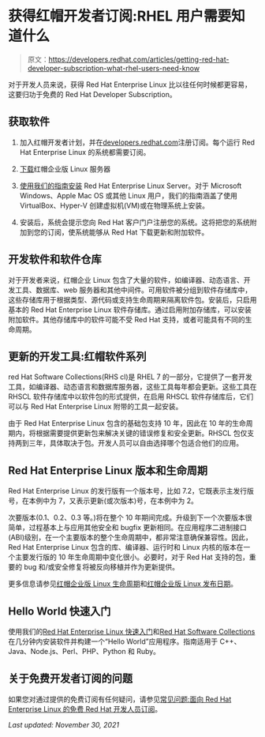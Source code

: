 # 获得红帽开发者订阅:RHEL 用户需要知道什么

> 原文：<https://developers.redhat.com/articles/getting-red-hat-developer-subscription-what-rhel-users-need-know>

对于开发人员来说，获得 Red Hat Enterprise Linux 比以往任何时候都更容易，这要归功于免费的 Red Hat Developer Subscription。

## 获取软件

1.  加入红帽开发者计划，并在[developers.redhat.com](/register)注册订阅。每个运行 Red Hat Enterprise Linux 的系统都需要订阅。

2.  [下载](https://developers.redhat.com/products/rhel/download/)红帽企业版 Linux 服务器

3.  [使用我们的指南安装](/products/rhel/hello-world) Red Hat Enterprise Linux Server。对于 Microsoft Windows、Apple Mac OS 或其他 Linux 用户，我们的指南涵盖了使用 VirtualBox、Hyper-V 创建虚拟机(VM)或在物理系统上安装。

4.  安装后，系统会提示您向 Red Hat 客户门户注册您的系统。这将把您的系统附加到您的订阅，使系统能够从 Red Hat 下载更新和附加软件。

## 开发软件和软件仓库

对于开发者来说，红帽企业 Linux 包含了大量的软件，如编译器、动态语言、开发工具、数据库、web 服务器和其他中间件。可用软件被分组到软件存储库中，这些存储库用于根据类型、源代码或支持生命周期来隔离软件包。安装后，只启用基本的 Red Hat Enterprise Linux 软件存储库。通过启用附加存储库，可以安装附加软件。其他存储库中的软件可能不受 Red Hat 支持，或者可能具有不同的生命周期。

## 更新的开发工具:红帽软件系列

red Hat Software Collections(RHS cl)是 RHEL 7 的一部分，它提供了一套开发工具，如编译器、动态语言和数据库服务器，这些工具每年都会更新。这些工具在 RHSCL 软件存储库中以软件包的形式提供，在启用 RHSCL 软件存储库后，它们可以与 Red Hat Enterprise Linux 附带的工具一起安装。

由于 Red Hat Enterprise Linux 包含的基础包支持 10 年，因此在 10 年的生命周期内，将根据需要提供更新包来解决关键的错误修复和安全更新。RHSCL 包仅支持两到三年，具体取决于包。开发人员可以自由选择哪个包适合他们的应用。

## Red Hat Enterprise Linux 版本和生命周期

Red Hat Enterprise Linux 的发行版有一个版本号，比如 7.2，它既表示主发行版号，在本例中为 7，又表示更新(或次版本)号，在本例中为 2。

次要版本(0.1、0.2、0.3 等。)将在整个 10 年期间完成。升级到下一个次要版本很简单，过程基本上与应用其他安全和 bugfix 更新相同。在应用程序二进制接口(ABI)级别，在一个主要版本的整个生命周期中，都非常注意确保兼容性。因此，Red Hat Enterprise Linux 包含的库、编译器、运行时和 Linux 内核的版本在一个主要发行版的 10 年生命周期中变化很小。必要时，对于 Red Hat 支持的包，重要的 bug 和/或安全修复将被反向移植并作为更新提供。

更多信息请参见[红帽企业版 Linux 生命周期](https://access.redhat.com/support/policy/updates/errata)和[红帽企业版 Linux 发布日期](https://access.redhat.com/articles/3078)。

## Hello World 快速入门

使用我们的[Red Hat Enterprise Linux 快速入门](/products/rhel/docs-and-apis)和[Red Hat Software Collections](/products/softwarecollections/hello-world)在几分钟内安装软件并构建一个“Hello World”应用程序。指南适用于 C++、Java、Node.js、Perl、PHP、Python 和 Ruby。

## 关于免费开发者订阅的问题

如果您对通过提供的免费订阅有任何疑问，请参见[常见问题:面向 Red Hat Enterprise Linux 的免费 Red Hat 开发人员订阅](/articles/no-cost-rhel-faq)。

*Last updated: November 30, 2021*